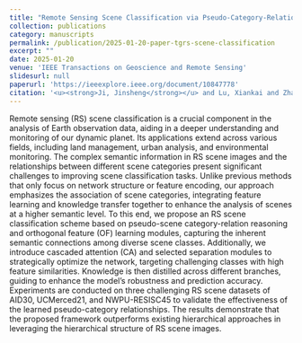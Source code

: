 ```yaml
---
title: "Remote Sensing Scene Classification via Pseudo-Category-Relationand Orthogonal Feature Learning"
collection: publications
category: manuscripts
permalink: /publication/2025-01-20-paper-tgrs-scene-classification
excerpt: ""
date: 2025-01-20
venue: 'IEEE Transactions on Geoscience and Remote Sensing'
slidesurl: null
paperurl: 'https://ieeexplore.ieee.org/document/10847778'
citation: '<u><strong>Ji, Jinsheng</strong></u> and Lu, Xiankai and Zhang, Tao and Guo, Yiyou and Yang, Gongping, "Remote Sensing Scene Classification via Pseudo-Category-Relationand Orthogonal Feature Learning," in IEEE Transactions on Geoscience and Remote Sensing, vol. 63, pp. 1-14, 2025, Art no. 5607614, doi: 10.1109/TGRS.2025.3531927.'
---
```

Remote sensing (RS) scene classification is a crucial component in the analysis of Earth observation data, aiding in a deeper understanding and monitoring of our dynamic planet. Its applications extend across various fields, including land management, urban analysis, and environmental monitoring. The complex semantic information in RS scene images and the relationships between different scene categories present significant challenges to improving scene classification tasks. Unlike previous methods that only focus on network structure or feature encoding, our approach emphasizes the association of scene categories, integrating feature learning and knowledge transfer together to enhance the analysis of scenes at a higher semantic level. To this end, we propose an RS scene classification scheme based on pseudo-scene category-relation reasoning and orthogonal feature (OF) learning modules, capturing the inherent semantic connections among diverse scene classes. Additionally, we introduce cascaded attention (CA) and selected separation modules to strategically optimize the network, targeting challenging classes with high feature similarities. Knowledge is then distilled across different branches, guiding to enhance the model’s robustness and prediction accuracy. Experiments are conducted on three challenging RS scene datasets of AID30, UCMerced21, and NWPU-RESISC45 to validate the effectiveness of the learned pseudo-category relationships. The results demonstrate that the proposed framework outperforms existing hierarchical approaches in leveraging the hierarchical structure of RS scene images.
